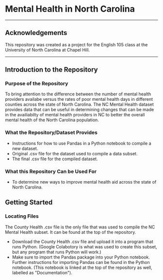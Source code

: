 # Mental Health in North Carolina

---

## Acknowledgements
This repository was created as a project for the English 105 class at the University of North Carolina at Chapel Hill. 

---

## Introduction to the Repository
### Purpose of the Repository
To bring attention to the difference between the number of mental health providers availabe versus the rates of poor mental health days in different counties across the state of North Carolina. The NC Mental Health dataset provides data that can be useful in determining changes that can be made in the availiabilty of mental health providers in NC to better the overall mental health of the North Carolina population. 

### What the Repository/Dataset Provides
- Instructions for how to use Pandas in a Python notebook to compile a new dataset.
- Original .csv file for the dataset used to compile a data subset.
- The final .csv file for the compiled dataset.

### What this Repository Can be Used For
- To determine new ways to improve mental health aid across the state of North Carolina. 


## Getting Started 
### Locating Files 
The County Health .csv file is the only file that was used to compile the NC Mental Health subset. It can be found at the top of the repository. 
- Download the County Health .csv file and upload it into a program that runs Python. (Google Colabotory is what was used to create this subset, but any program that runs Python will work.)
- Make sure to import the Pandas package into your Python notebook. Further instructions for importing Pandas can be found in the Python notebook. (This notebook is linked at the top of the repository as well, labelled as "Documentation").
  
